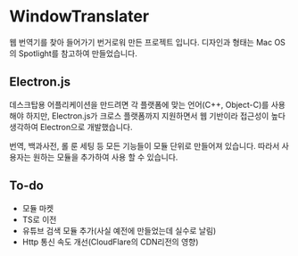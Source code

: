 # WindowTranslater
웹 번역기를 찾아 들어가기 번거로워 만든 프로젝트 입니다.
디자인과 형태는 Mac OS의 Spotlight를 참고하여 만들었습니다.

## Electron.js
데스크탑용 어플리케이션을 만드려면 각 플랫폼에 맞는 언어(C++, Object-C)를 사용해야 하지만, Electron.js가 크로스 플랫폼까지 지원하면서 웹 기반이라 접근성이 높다 생각하여 Electron으로 개발했습니다.

번역, 백과사전, 롤 룬 세팅 등 모든 기능들이 모듈 단위로 만들어져 있습니다. 따라서 사용자는 원하는 모듈을 추가하여 사용 할 수 있습니다.

## To-do
* 모듈 마켓
* TS로 이전
* 유튜브 검색 모듈 추가(사실 예전에 만들었는데 실수로 날림)
* Http 통신 속도 개선(CloudFlare의 CDN리전의 영향)
